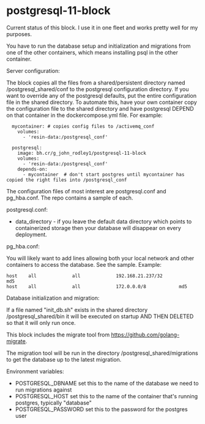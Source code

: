 # postgresql-11-block

Current status of this block.  I use it in one fleet and works pretty well for my purposes.

You have to run the database setup and initialization and migrations from one of the other 
containers, which means installing psql in the other container.

Server configuration:

The block copies all the files from a shared/persistent directory named /postgresql_shared/conf to the postgresql configuration directory.
If you want to override any of the postgresql defaults, put the entire configuration file in the shared directory.  To automate this,
have your own container copy the configuration file to the shared directory and have postgresql DEPEND on that
container in the dockercompose.yml file.  For example:

```
  mycontainer: # copies config files to /activemq_conf
    volumes:
      - 'resin-data:/postgresql_conf'

  postgresql:
    image: bh.cr/g_john_rodley1/postgresql-11-block
    volumes:
      - 'resin-data:/postgresql_conf'
    depends-on:
      - mycontainer  # don't start postgres until mycontainer has copied the right files into /postgresql_conf
```

The configuration files of most interest are postgresql.conf and pg_hba.conf.  The repo contains
a sample of each.

postgresql.conf:

* data_directory - if you leave the default data directory which points to containerized storage then your database will disappear on every deployment.

pg_hba.conf:

You will likely want to add lines allowing both your local network and other containers to access
the database.  See the sample.  Example:
```
host    all             all             192.168.21.237/32            md5
host    all             all             172.0.0.0/8            md5
```

Database initialization and migration:

If a file named "init_db.sh" exists in the shared directory /postgresql_shared/bin it will be
executed on startup AND THEN DELETED so that it will only run once.

This block includes the migrate tool from https://github.com/golang-migrate.

The migration tool will be run in the directory /postgresql_shared/migrations to get
the database up to the latest migration.

Environment variables:

* POSTGRESQL_DBNAME   set this to the name of the database we need to run migrations against
* POSTGRESQL_HOST   set this to the name of the container that's running postgres, typically "database"
* POSTGRESQL_PASSWORD   set this to the password for the postgres user
